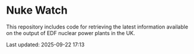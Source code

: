 # Nuke Watch

This repository includes code for retrieving the latest information available on the output of EDF nuclear power plants in the UK.

Last updated: 2025-09-22 17:13